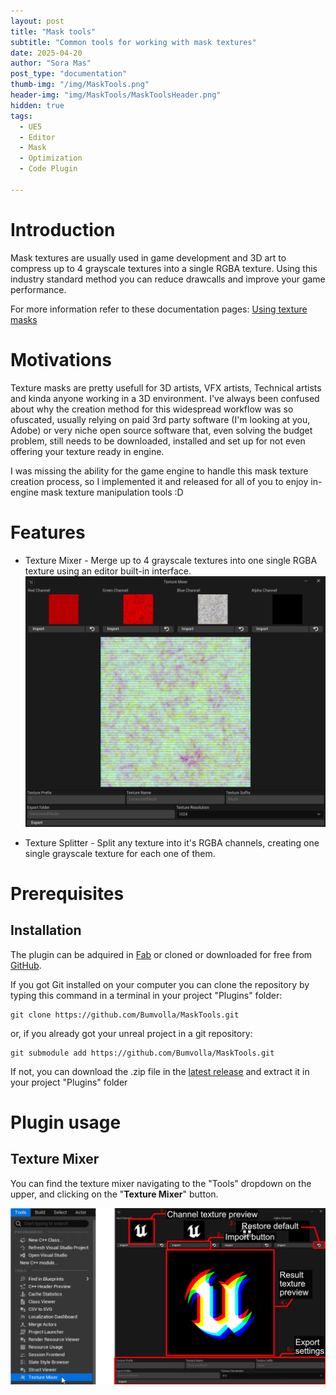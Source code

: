 ```yaml
---
layout: post
title: "Mask tools"
subtitle: "Common tools for working with mask textures"
date: 2025-04-20
author: "Sora Mas"
post_type: "documentation"
thumb-img: "/img/MaskTools.png"
header-img: "img/MaskTools/MaskToolsHeader.png"
hidden: true
tags:
  - UE5
  - Editor
  - Mask
  - Optimization
  - Code Plugin

---
```



# Introduction

Mask textures are usually used in game development and 3D art to compress up to 4 grayscale textures into a single RGBA texture. Using this industry standard method you can reduce drawcalls and improve your game performance. 

For more information refer to these documentation pages:
[Using texture masks](https://dev.epicgames.com/documentation/en-us/unreal-engine/using-texture-masks-in-unreal-engine)


# Motivations

Texture masks are pretty usefull for 3D artists, VFX artists, Technical artists and kinda anyone working in a 3D environment. I've always been confused about why the creation method for this widespread workflow was so ofuscated, usually relying on paid 3rd party software (I'm looking at you, Adobe) or very niche open source software that, even solving the budget problem, still needs to be downloaded, installed and set up for not even offering your texture ready in engine.

I was missing the ability for the game engine to handle this mask texture creation process, so I implemented it and released for all of you to enjoy in-engine mask texture manipulation tools :D

# Features

- Texture Mixer - Merge up to 4 grayscale textures into one single RGBA texture using an editor built-in interface.
![image](/img/MaskToolsDocs/ChannelMixerScreen.png)

- Texture Splitter - Split any texture into it's RGBA channels, creating one single grayscale texture for each one of them. 

# Prerequisites

## Installation

The plugin can be adquired in [Fab](https://www.fab.com/listings/0d7fb6db-b5ad-4375-9330-f659a633ffd1) or cloned or downloaded for free from [GitHub](https://github.com/Bumvolla/MaskTools).

If you got Git installed on your computer you can clone the repository by typing this command in a terminal in your project "Plugins" folder:


~~~
git clone https://github.com/Bumvolla/MaskTools.git
~~~

or, if you already got your unreal project in a git repository:


~~~
git submodule add https://github.com/Bumvolla/MaskTools.git
~~~

If not, you can download the .zip file in the [latest release](https://github.com/Bumvolla/MaskTools/releases/latest) and extract it in your project "Plugins" folder

# Plugin usage

## Texture Mixer

You can find the texture mixer navigating to the "Tools" dropdown on the upper, and clicking on the "**Texture Mixer**" button.

![image](/img/MaskToolsDocs/MaskToolsScheme.png)